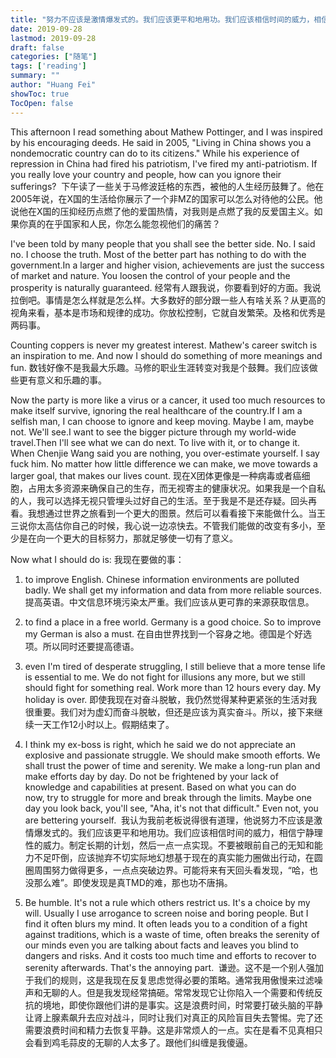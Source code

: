 ```yaml
---
title: "努力不应该是激情爆发式的。我们应该更平和地用功。我们应该相信时间的威力，相信宁静理性的威力。制定长期的计划，然后一点一点实现。不要被眼前自己的无知和能力不足吓倒，应该抛弃"
date: 2019-09-28
lastmod: 2019-09-28
draft: false
categories: ["随笔"]
tags: ['reading']
summary: ""
author: "Huang Fei"
showToc: true
TocOpen: false
---
```


This afternoon I read something about Mathew Pottinger, and I was inspired by his encouraging deeds. He said in 2005, "Living in China shows you a nondemocratic country can do to its citizens." While his experience of repression in China had fired his patriotism, I've fired my anti-patriotism. If you really love your country and people, how can you ignore their sufferings? 
下午读了一些关于马修波廷格的东西，被他的人生经历鼓舞了。他在2005年说，在X国的生活给你展示了一个非MZ的国家可以怎么对待他的公民。他说他在X国的压抑经历点燃了他的爱国热情，对我则是点燃了我的反爱国主义。如果你真的在乎国家和人民，你怎么能忽视他们的痛苦？

I've been told by many people that you shall see the better side. No. I said no. I choose the truth. Most of the better part has nothing to do with the government.In a larger and higher vision, achievements are just the success of market and nature. You loosen the control of your people and the prosperity is naturally guaranteed.
经常有人跟我说，你要看到好的方面。我说拉倒吧。事情是怎么样就是怎么样。大多数好的部分跟一些人有啥关系？从更高的视角来看，基本是市场和规律的成功。你放松控制，它就自发繁荣。及格和优秀是两码事。

Counting coppers is never my greatest interest. Mathew's career switch is an inspiration to me. And now I should do something of more meanings and fun.
数钱好像不是我最大乐趣。马修的职业生涯转变对我是个鼓舞。我们应该做些更有意义和乐趣的事。

Now the party is more like a virus or a cancer, it used too much resources to make itself survive, ignoring the real healthcare of the country.If I am a selfish man, I can choose to ignore and keep moving. Maybe I am, maybe not. We'll see.I want to see the bigger picture through my world-wide travel.Then I'll see what we can do next. To live with it, or to change it. When Chenjie Wang said you are nothing, you over-estimate yourself. I say fuck him. No matter how little difference we can make, we move towards a larger goal, that makes our lives count.
现在X团体更像是一种病毒或者癌细胞，占用太多资源来确保自己的生存，而无视寄主的健康状况。如果我是一个自私的人，我可以选择无视只管埋头过好自己的生活。至于我是不是还存疑。回头再看。我想通过世界之旅看到一个更大的图景。然后可以看看接下来能做什么。当王三说你太高估你自己的时候，我心说一边凉快去。不管我们能做的改变有多小，至少是在向一个更大的目标努力，那就足够使一切有了意义。

Now what I should do is:
我现在要做的事：

1. to improve English. Chinese information environments are polluted badly. We shall get my information and data from more reliable sources.
提高英语。中文信息环境污染太严重。我们应该从更可靠的来源获取信息。

2. to find a place in a free world. Germany is a good choice. So to improve my German is also a must.
在自由世界找到一个容身之地。德国是个好选项。所以同时还要提高德语。

3. even I'm tired of desperate struggling, I still believe that a more tense life is essential to me. We do not fight for illusions any more, but we still should fight for something real. Work more than 12 hours every day. My holiday is over.
即使我现在对奋斗脱敏，我仍然觉得某种更紧张的生活对我很重要。我们对为虚幻而奋斗脱敏，但还是应该为真实奋斗。所以，接下来继续一天工作12小时以上。假期结束了。

4. I think my ex-boss is right, which he said we do not appreciate an explosive and passionate struggle. We should make smooth efforts. We shall trust the power of time and serenity. We make a long-run plan and make efforts day by day. Do not be frightened by your lack of knowledge and capabilities at present. Based on what you can do now, try to struggle for more and break through the limits. Maybe one day you look back, you'll see, "Aha, it's not that difficult." Even not, you are bettering yourself. 
我认为我前老板说得很有道理，他说努力不应该是激情爆发式的。我们应该更平和地用功。我们应该相信时间的威力，相信宁静理性的威力。制定长期的计划，然后一点一点实现。不要被眼前自己的无知和能力不足吓倒，应该抛弃不切实际地幻想基于现在的真实能力圈做出行动，在圆圈周围努力做得更多，一点点突破边界。可能将来有天回头看发现，“哈，也没那么难”。即使发现是真TMD的难，那也功不唐捐。

5. Be humble. It's not a rule which others restrict us. It's a choice by my will. Usually I use arrogance to screen noise and boring people. But I find it often blurs my mind. It often leads you to a condition of a fight against traditions, which is a waste of time, often breaks the serenity of our minds even you are talking about facts and leaves you blind to dangers and risks. And it costs too much time and efforts to recover to serenity afterwards. That's the annoying part. 
谦逊。这不是一个别人强加于我们的规则，这是我现在反复思虑觉得必要的策略。通常我用傲慢来过滤噪声和无聊的人。但是我发现经常搞砸。常常发现它让你陷入一个需要和传统反抗的境地，即使你跟他们讲的是事实。这是浪费时间，时常要打破头脑的平静让肾上腺素飙升去应对战斗，同时让我们对真正的风险盲目失去警惕。完了还需要浪费时间和精力去恢复平静。这是非常烦人的一点。实在是看不见真相只会看到鸡毛蒜皮的无聊的人太多了。跟他们纠缠是我傻逼。